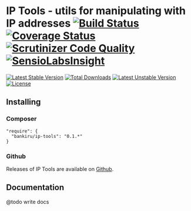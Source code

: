 IP Tools - utils for manipulating with IP addresses [![Build Status](https://travis-ci.org/bankiru/ip-tools.svg)](https://travis-ci.org/bankiru/ip-tools) [![Coverage Status](https://coveralls.io/repos/bankiru/ip-tools/badge.png)](https://coveralls.io/r/bankiru/ip-tools) [![Scrutinizer Code Quality](https://scrutinizer-ci.com/g/bankiru/ip-tools/badges/quality-score.png)](https://scrutinizer-ci.com/g/bankiru/ip-tools/) [![SensioLabsInsight](https://insight.sensiolabs.com/projects/ad63c000-52ae-4e4d-af3c-e3eaf207e5df/mini.png)](https://insight.sensiolabs.com/projects/ad63c000-52ae-4e4d-af3c-e3eaf207e5df)
========

[![Latest Stable Version](https://poser.pugx.org/bankiru/ip-tools/v/stable.svg)](https://packagist.org/packages/bankiru/ip-tools)
[![Total Downloads](https://poser.pugx.org/bankiru/ip-tools/downloads.svg)](https://packagist.org/packages/bankiru/ip-tools)
[![Latest Unstable Version](https://poser.pugx.org/bankiru/ip-tools/v/unstable.svg)](https://packagist.org/packages/bankiru/ip-tools)
[![License](https://poser.pugx.org/bankiru/ip-tools/license.svg)](https://packagist.org/packages/bankiru/ip-tools)

## Installing

### Composer

```
"require": {
  "bankiru/ip-tools": "0.1.*"
}
```

### Github

Releases of IP Tools are available on [Github](https://github.com/tedious/bankiru/ip-tools).


## Documentation

@todo write docs
